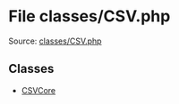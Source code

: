 File classes/CSV.php
=========

Source: [classes/CSV.php](https://github.com/PrestaShop/PrestaShop/blob/1.6.0.10/classes/CSV.php)


Classes
-------

* [CSVCore](class.CSVCore.md)

